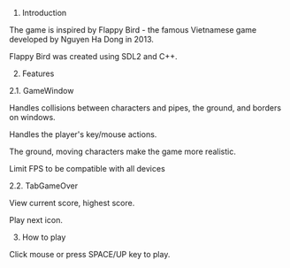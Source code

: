 1. Introduction

The game is inspired by Flappy Bird - the famous Vietnamese game developed by Nguyen Ha Dong in 2013.

Flappy Bird was created using SDL2 and C++.

2. Features

2.1. GameWindow

Handles collisions between characters and pipes, the ground, and borders on windows.

Handles the player's key/mouse actions.

The ground, moving characters make the game more realistic.

Limit FPS to be compatible with all devices 

2.2. TabGameOver

View current score, highest score.

Play next icon.

3. How to play

Click mouse or press SPACE/UP key to play.
